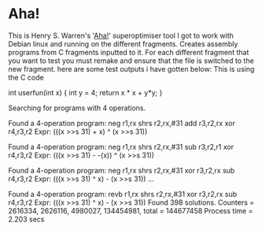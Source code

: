 Aha!
====

This is Henry S. Warren's '[Aha!](http://hackersdelight.org/)' superoptimiser tool I got to work with Debian linux and running on the different fragments. Creates assembly programs from C fragments inputted to it. For each different fragment that you want to test you must remake and ensure that the file is switched to the new fragment.
here are some test outputs i have gotten below: This is using the C code 

int userfun(int x)
{
  int y = 4;
  return x * x + y*y;
}


Searching for programs with 4 operations.

Found a 4-operation program:
   neg   r1,rx
   shrs  r2,rx,#31
   add   r3,r2,rx
   xor   r4,r3,r2
   Expr: (((x >>s 31) + x) ^ (x >>s 31))

Found a 4-operation program:
   neg   r1,rx
   shrs  r2,rx,#31
   sub   r3,r2,r1
   xor   r4,r3,r2
   Expr: (((x >>s 31) - -(x)) ^ (x >>s 31))

Found a 4-operation program:
   neg   r1,rx
   shrs  r2,rx,#31
   xor   r3,r2,rx
   sub   r4,r3,r2
   Expr: (((x >>s 31) ^ x) - (x >>s 31))
...

Found a 4-operation program:
   revb  r1,rx
   shrs  r2,rx,#31
   xor   r3,r2,rx
   sub   r4,r3,r2
   Expr: (((x >>s 31) ^ x) - (x >>s 31))
Found 398 solutions.
Counters = 2616334, 2626116, 4980027, 134454981, total = 144677458
Process time = 2.203 secs

